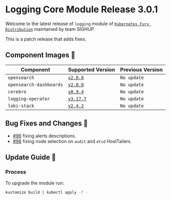 # Logging Core Module Release 3.0.1

Welcome to the latest release of `logging` module of [`Kubernetes Fury Distribution`](https://github.com/sighupio/fury-distribution)
maintained by team SIGHUP.

This is a patch release that adds fixes.

## Component Images 🚢

| Component                | Supported Version                                                                                      | Previous Version |
|--------------------------|--------------------------------------------------------------------------------------------------------|------------------|
| `opensearch`             | [`v2.0.0`](https://github.com/opensearch-project/OpenSearch/releases/tag/2.0.0)                        | `No update`      |
| `opensearch-dashboards`  | [`v2.0.0`](https://github.com/opensearch-project/OpenSearch-Dashboards/releases/tag/2.0.0)             | `No update`      |
| `cerebro`                | [`v0.9.4`](https://github.com/lmenezes/cerebro/releases/tag/v0.9.4)                                    | `No update`      |
| `logging-operator`       | [`v3.17.7`](https://github.com/banzaicloud/logging-operator/releases/tag/3.17.7)                       | `No update`      |
| `loki-stack`             | [`v2.4.2`](https://github.com/grafana/loki/releases/tag/v2.4.2)                                        | `No update`      |

## Bug Fixes and Changes 🐛

- [#96](https://github.com/sighupio/fury-kubernetes-logging/pull/96) fixing alerts descriptions.
- [#98](https://github.com/sighupio/fury-kubernetes-logging/pull/98) fixing node selection on `audit` and `etcd` HostTailers.

## Update Guide 🦮

### Process

To upgrade the module run:

```bash
kustomize build | kubectl apply -f -
```

